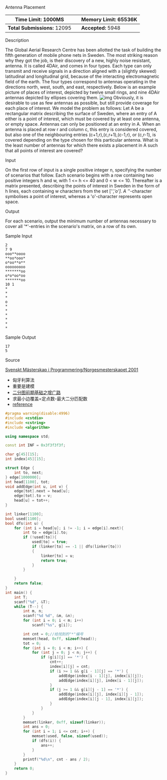 Antenna Placement

| **Time Limit:** 1000MS       |      | **Memory Limit:** 65536K |
| ---------------------------- | ---- | ------------------------ |
| **Total Submissions:** 12095 |      | **Accepted:** 5948       |

Description

The Global Aerial Research Centre has been allotted the task of building the fifth generation of mobile phone nets in Sweden. The most striking reason why they got the job, is their discovery of a new, highly noise resistant, antenna. It is called 4DAir, and comes in four types. Each type can only transmit and receive signals in a direction aligned with a (slightly skewed) latitudinal and longitudinal grid, because of the interacting electromagnetic field of the earth. The four types correspond to antennas operating in the directions north, west, south, and east, respectively. Below is an example picture of places of interest, depicted by twelve small rings, and nine 4DAir antennas depicted by ellipses covering them.
![img](D:\AFiles\TyporaPictures\3020_1.jpg)
Obviously, it is desirable to use as few antennas as possible, but still provide coverage for each place of interest. We model the problem as follows: Let A be a rectangular matrix describing the surface of Sweden, where an entry of A either is a point of interest, which must be covered by at least one antenna, or empty space. Antennas can only be positioned at an entry in A. When an antenna is placed at row r and column c, this entry is considered covered, but also one of the neighbouring entries (c+1,r),(c,r+1),(c-1,r), or (c,r-1), is covered depending on the type chosen for this particular antenna. What is the least number of antennas for which there exists a placement in A such that all points of interest are covered?



Input

On the first row of input is a single positive integer n, specifying the number of scenarios that follow. Each scenario begins with a row containing two positive integers h and w, with 1 <= h <= 40 and 0 < w <= 10. Thereafter is a matrix presented, describing the points of interest in Sweden in the form of h lines, each containing w characters from the set ['*','o']. A '*'-character symbolises a point of interest, whereas a 'o'-character represents open space.



Output

For each scenario, output the minimum number of antennas necessary to cover all '*'-entries in the scenario's matrix, on a row of its own.

Sample Input

```
2
7 9
ooo**oooo
**oo*ooo*
o*oo**o**
ooooooooo
*******oo
o*o*oo*oo
*******oo
10 1
*
*
*
o
*
*
*
*
*
*
```

Sample Output

```
17
5
```

Source

[Svenskt Mästerskap i Programmering/Norgesmesterskapet 2001](http://poj.org/searchproblem?field=source&key=Svenskt+Mästerskap+i+Programmering%2FNorgesmesterskapet+2001)

* 匈牙利算法
* 重要是建模
* [二分图前期基础之增广路](https://blog.csdn.net/qq_37457202/article/details/80161274)
* 求最小边覆盖=定点数-最大二分匹配数
* [reference](https://blog.csdn.net/qq_36172505/article/details/81568552)

```c++
#pragma warning(disable:4996)
#include <cstdio>
#include <cstring>
#include <algorithm>

using namespace std;

const int INF = 0x3f3f3f3f;

char g[45][15];
int index[45][15];

struct Edge {
	int to, next;
} edge[1000000];
int head[1100], tot;
void addEdge(int u, int v) {
	edge[tot].next = head[u];
	edge[tot].to = v;
	head[u] = tot++;
}

int linker[1100];
bool used[1100];
bool dfs(int u) {
	for (int i = head[u]; i != -1; i = edge[i].next){
		int to = edge[i].to;
		if (!used[to]){
			used[to] = true;
			if (linker[to] == -1 || dfs(linker[to]))
			{
				linker[to] = u;
				return true;
			}
		}

	}
	return false;
}
int main() {
	int T;
	scanf("%d", &T);
	while (T--) {
		int m, n;
		scanf("%d %d", &m, &n);
		for (int i = 0; i < m; i++)
			scanf("%s", g[i]);

		int cnt = 0;//给找到的"*"编号
		memset(head, 0xff, sizeof(head));
		tot = 0;
		for (int i = 0; i < m; i++) {
			for (int j = 0; j < n; j++) {
				if (g[i][j] == '*') {
					cnt++;
					index[i][j] = cnt;
					if (i >= 1 && g[i - 1][j] == '*') {
						addEdge(index[i - 1][j], index[i][j]);
						addEdge(index[i][j], index[i - 1][j]);
					}
					if (j >= 1 && g[i][j - 1] == '*') {
						addEdge(index[i][j], index[i][j - 1]);
						addEdge(index[i][j - 1], index[i][j]);
					}
				}
			}
		}
		memset(linker, 0xff, sizeof(linker));
		int ans = 0;
		for (int i = 1; i <= cnt; i++) {
			memset(used, false, sizeof(used));
			if (dfs(i)) {
				ans++;
			}
		}
		printf("%d\n", cnt - ans / 2);
	}
	return 0;
}
```

